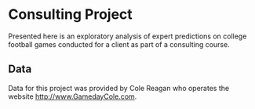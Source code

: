 # Consulting Project
Presented here is an exploratory analysis of expert predictions on college football games conducted for a client as part of a consulting course.

## Data
Data for this project was provided by Cole Reagan who operates the website <http://www.GamedayCole.com>.
